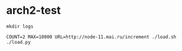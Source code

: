 # arch2-test

`mkdir logs`

`COUNT=2 MAX=10000 URL=http://node-11.mai.ru/increment ./load.sh ./load.py`
